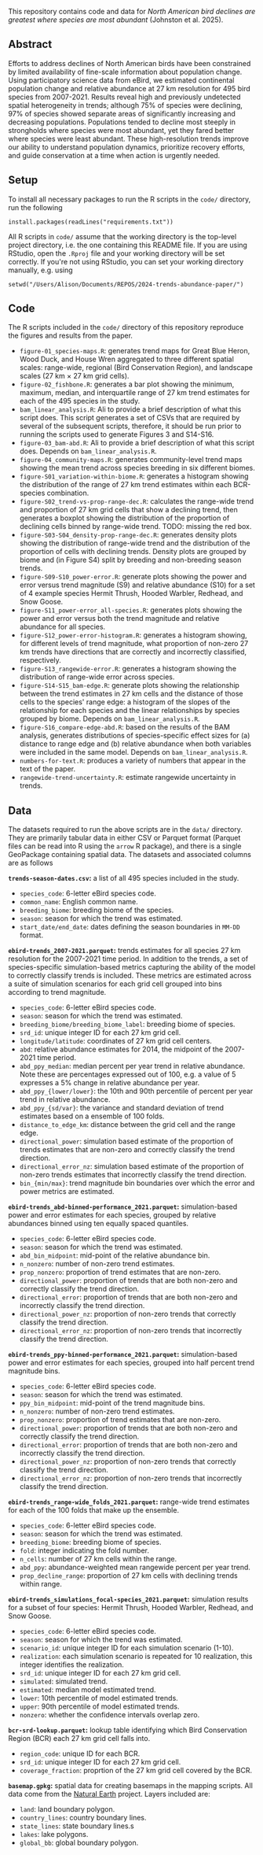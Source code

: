 This repository contains code and data for _North American bird declines are greatest where species are most abundant_ (Johnston et al. 2025).

## Abstract

Efforts to address declines of North American birds have been constrained by limited availability of fine-scale information about population change. Using participatory science data from eBird, we estimated continental population change and relative abundance at 27 km resolution for 495 bird species from 2007-2021. Results reveal high and previously undetected spatial heterogeneity in trends; although 75% of species were declining, 97% of species showed separate areas of significantly increasing and decreasing populations. Populations tended to decline most steeply in strongholds where species were most abundant, yet they fared better where species were least abundant. These high-resolution trends improve our ability to understand population dynamics, prioritize recovery efforts, and guide conservation at a time when action is urgently needed.

## Setup

To install all necessary packages to run the R scripts in the `code/` directory, run the following

```         
install.packages(readLines("requirements.txt"))
```

All R scripts in `code/` assume that the working directory is the top-level project directory, i.e. the one containing this README file. If you are using RStudio, open the `.Rproj` file and your working directory will be set correctly. If you're not using RStudio, you can set your working directory manually, e.g. using

```         
setwd("/Users/Alison/Documents/REPOS/2024-trends-abundance-paper/")
```

## Code

The R scripts included in the `code/` directory of this repository reproduce the figures and results from the paper.

- `figure-01_species-maps.R`: generates trend maps for Great Blue Heron, Wood Duck, and House Wren aggregated to three different spatial scales: range-wide, regional (Bird Conservation Region), and landscape scales (27 km × 27 km grid cells).
- `figure-02_fishbone.R`: generates a bar plot showing the minimum, maximum, median, and interquartile range of 27 km trend estimates for each of the 495 species in the study.
- `bam_linear_analysis.R`: Ali to provide a brief description of what this script does. This script generates a set of CSVs that are required by several of the subsequent scripts, therefore, it should be run prior to running the scripts used to generate Figures 3 and S14-S16.
- `figure-03_bam-abd.R`: Ali to provide a brief description of what this script does. Depends on `bam_linear_analysis.R`.
- `figure-04_community-maps.R`: generates community-level trend maps showing the mean trend across species breeding in six different biomes.
- `figure-S01_variation-within-biome.R`: generates a histogram showing the distribution of the range of 27 km trend estimates within each BCR-species combination.
- `figure-S02_trend-vs-prop-range-dec.R`: calculates the range-wide trend and proportion of 27 km grid cells that show a declining trend, then generates a boxplot showing the distribution of the proportion of declining cells binned by range-wide trend. TODO: missing the red box.
- `figure-S03-S04_density-prop-range-dec.R`: generates density plots showing the distribution of range-wide trend and the distribution of the proportion of cells with declining trends. Density plots are grouped by biome and (in Figure S4) split by breeding and non-breeding season trends.
- `figure-S09-S10_power-error.R`: generate plots showing the power and error versus trend magnitude (S9) and relative abundance (S10) for a set of 4 example species  Hermit Thrush, Hooded Warbler, Redhead, and Snow Goose.
- `figure-S11_power-error_all-species.R`: generates plots showing the power and error versus both the trend magnitude and relative abundance for all species.
- `figure-S12_power-error-histogram.R`: generates a histogram showing, for different levels of trend magnitude, what proportion of non-zero 27 km trends have directions that are correctly and incorrectly classified, respectively.
- `figure-S13_rangewide-error.R`: generates a histogram showing the distribution of range-wide error across species.
- `figure-S14-S15_bam-edge.R`: generate plots showing the relationship between the trend estimates in 27 km cells and the distance of those cells to the species' range edge: a histogram of the slopes of the relationship for each species and the linear relationships by species grouped by biome. Depends on `bam_linear_analysis.R`.
- `figure-S16_compare-edge-abd.R`: based on the results of the BAM analysis, generates distributions of species-specific effect sizes for (a) distance to range edge and (b) relative abundance when both variables were included in the same model. Depends on `bam_linear_analysis.R`.
- `numbers-for-text.R`: produces a variety of numbers that appear in the text of the paper.
- `rangewide-trend-uncertainty.R`: estimate rangewide uncertainty in trends.

## Data

The datasets required to run the above scripts are in the `data/` directory. They are primarily tabular data in either CSV or Parquet format (Parquet files can be read into R using the `arrow` R package), and there is a single GeoPackage containing spatial data. The datasets and associated columns are as follows

**`trends-season-dates.csv`:** a list of all 495 species included in the study.
- `species_code`: 6-letter eBird species code.
- `common_name`: English common name.
- `breeding_biome`: breeding biome of the species.
- `season`: season for which the trend was estimated.
- `start_date/end_date`: dates defining the season boundaries in `MM-DD` format.

**`ebird-trends_2007-2021.parquet`:** trends estimates for all species 27 km resolution for the 2007-2021 time period. In addition to the trends, a set of species-specific simulation-based metrics capturing the ability of the model to correctly classify trends is included. These metrics are estimated across a suite of simulation scenarios for each grid cell grouped into bins according to trend magnitude.
- `species_code`: 6-letter eBird species code.
- `season`: season for which the trend was estimated.
- `breeding_biome/breeding_biome_label`: breeding biome of species.
- `srd_id`: unique integer ID for each 27 km grid cell.
- `longitude/latitude`: coordinates of 27 km grid cell centers.
- `abd`: relative abundance estimates for 2014, the midpoint of the 2007-2021 time period.
- `abd_ppy_median`: median percent per year trend in relative abundance. Note these are percentages expressed out of 100, e.g. a value of 5 expresses a 5% change in relative abundance per year.
- `abd_ppy_{lower/lower}`: the 10th and 90th percentile of percent per year trend in relative abundance.
- `abd_ppy_{sd/var}`: the variance and standard deviation of trend estimates based on a ensemble of 100 folds.
- `distance_to_edge_km`: distance between the grid cell and the range edge.
- `directional_power`: simulation based estimate of the proportion of trends estimates that are non-zero and correctly classify the trend direction.
- `directional_error_nz`: simulation based estimate of the proportion of non-zero trends estimates that incorrectly classify the trend direction.
- `bin_{min/max}`: trend magnitude bin boundaries over which the error and power metrics are estimated.

**`ebird-trends_abd-binned-performance_2021.parquet`:** simulation-based power and error estimates for each species, grouped by relative abundances binned using ten equally spaced quantiles.
- `species_code`: 6-letter eBird species code.
- `season`: season for which the trend was estimated.
- `abd_bin_midpoint`: mid-point of the relative abundance bin.
- `n_nonzero`: number of non-zero trend estimates.
- `prop_nonzero`: proportion of trend estimates that are non-zero.
- `directional_power`: proportion of trends that are both non-zero and correctly classify the trend direction.
- `directional_error`: proportion of trends that are both non-zero and incorrectly classify the trend direction.
- `directional_power_nz`: proportion of non-zero trends that correctly classify the trend direction.
- `directional_error_nz`: proportion of non-zero trends that incorrectly classify the trend direction.

**`ebird-trends_ppy-binned-performance_2021.parquet`:** simulation-based power and error estimates for each species, grouped into half percent trend magnitude bins.
- `species_code`: 6-letter eBird species code.
- `season`: season for which the trend was estimated.
- `ppy_bin_midpoint`: mid-point of the trend magnitude bins.
- `n_nonzero`: number of non-zero trend estimates.
- `prop_nonzero`: proportion of trend estimates that are non-zero.
- `directional_power`: proportion of trends that are both non-zero and correctly classify the trend direction.
- `directional_error`: proportion of trends that are both non-zero and incorrectly classify the trend direction.
- `directional_power_nz`: proportion of non-zero trends that correctly classify the trend direction.
- `directional_error_nz`: proportion of non-zero trends that incorrectly classify the trend direction.

**`ebird-trends_range-wide_folds_2021.parquet`:** range-wide trend estimates for each of the 100 folds that make up the ensemble.
- `species_code`: 6-letter eBird species code.
- `season`: season for which the trend was estimated.
- `breeding_biome`: breeding biome of species.
- `fold`: integer indicating the fold number.
- `n_cells`: number of 27 km cells within the range.
- `abd_ppy`: abundance-weighted mean rangewide percent per year trend.
- `prop_decline_range`: proportion of 27 km cells with declining trends within range.

**`ebird-trends_simulations_focal-species_2021.parquet`:** simulation results for a subset of four species: Hermit Thrush, Hooded Warbler, Redhead, and Snow Goose.
- `species_code`: 6-letter eBird species code.
- `season`: season for which the trend was estimated.
- `scenario_id`: unique integer ID for each simulation scenario (1-10).
- `realization`: each simulation scenario is repeated for 10 realization, this integer identifies the realization.
- `srd_id`: unique integer ID for each 27 km grid cell.
- `simulated`: simulated trend.
- `estimated`: median model estimated trend.
- `lower`: 10th percentile of model estimated trends.
- `upper`: 90th percentile of model estimated trends.
- `nonzero`: whether the confidence intervals overlap zero.

**`bcr-srd-lookup.parquet`:** lookup table identifying which Bird Conservation Region (BCR) each 27 km grid cell falls into.
- `region_code`: unique ID for each BCR.
- `srd_id`: unique integer ID for each 27 km grid cell.
- `coverage_fraction`: proprtion of the 27 km grid cell covered by the BCR.

**`basemap.gpkg`:** spatial data for creating basemaps in the mapping scripts. All data come from the [Natural Earth](https://www.naturalearthdata.com/) project. Layers included are:
- `land`: land boundary polygon.
- `country_lines`: country boundary lines.
- `state_lines`: state boundary lines.s
- `lakes`: lake polygons.
- `global_bb`: global boundary polygon.